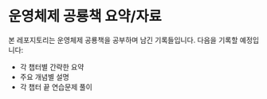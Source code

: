 # 운영체제 공룡책 요약/자료
본 레포지토리는 운영체제 공룡책을 공부하며 남긴 기록들입니다.
다음을 기록할 예정입니다:
- 각 챕터별 간략한 요약
- 주요 개념별 설명
- 각 챕터 끝 연습문제 풀이
